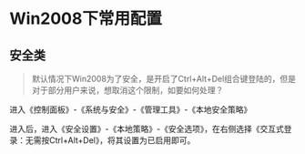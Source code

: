 # Win2008下常用配置## 安全类> 默认情况下Win2008为了安全，是开启了Ctrl+Alt+Del组合键登陆的，但是对于部分用户来说，想取消这个限制，如要如何处理？进入《控制面板》-《系统与安全》-《管理工具》-《本地安全策略》进入后，进入《安全设置》-《本地策略》-《安全选项》，在右侧选择《交互式登录：无需按Ctrl+Alt+Del》，将其设置为已启用即可。